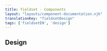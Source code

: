 ```yaml
---
title: fieldset - Components
layout: "layouts/component-documentation.njk"
translationKey: "fieldsetDesign"
tags: ['fieldsetEN', 'design']
---
```


## Design